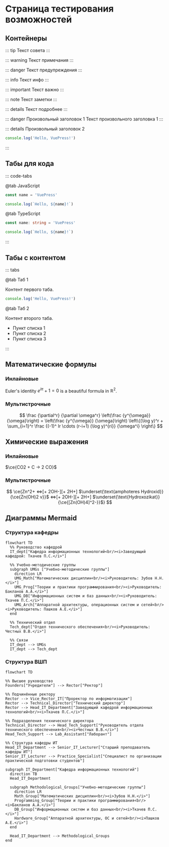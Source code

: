 # Страница тестирования возможностей

## Контейнеры

::: tip
Текст совета
:::

::: warning
Текст примечания
:::

::: danger
Текст предупреждения
:::

::: info
Текст инфо
:::

::: important
Текст важно
:::

::: note
Текст заметки
:::

::: details
Текст подробнее
:::

::: danger Произвольный заголовок 1
Текст произвольного заголовка 1
:::

::: details Произвольный заголовок 2

```ts
console.log('Hello, VuePress!')
```

:::

## Табы для кода

::: code-tabs

@tab JavaScript

```js
const name = 'VuePress'

console.log(`Hello, ${name}!`)
```

@tab TypeScript

```ts
const name: string = 'VuePress'

console.log(`Hello, ${name}!`)
```

:::

## Табы с контентом

::: tabs

@tab Таб 1

Контент первого таба.

```js
console.log('Hello, VuePress!')
```

@tab Таб 2

Контент второго таба.

- Пункт списка 1
- Пункт списка 2
- Пункт списка 3

:::

## Математические формулы

### Инлайновые

Euler's identity $e^{i\pi}+1=0$ is a beautiful formula in $\mathbb{R}^2$.

### Мультистрочные

$$
\frac {\partial^r} {\partial \omega^r} \left(\frac {y^{\omega}} {\omega}\right)
= \left(\frac {y^{\omega}} {\omega}\right) \left\{(\log y)^r + \sum_{i=1}^r \frac {(-1)^ Ir \cdots (r-i+1) (\log y)^{ri}} {\omega^i} \right\}
$$

## Химические выражения

### Инлайновые

$\ce{CO2 + C -> 2 CO}$

### Мультистрочные

$$
\ce{Zn^2+  <=>[+ 2OH-][+ 2H+]  $\underset{\text{amphoteres Hydroxid}}{\ce{Zn(OH)2 v}}$  <=>[+ 2OH-][+ 2H+]  $\underset{\text{Hydroxozikat}}{\ce{[Zn(OH)4]^2-}}$}
$$

## Диаграммы Mermaid

### Структура кафедры

```mermaid
flowchart TD
  %% Руководство кафедрой
  IT_dept["Кафедра информационных технологий<br/><i>Заведующий кафедрой: Ткачев П.С.</i>"]

  %% Учебно-методические группы
  subgraph UMGs ["Учебно-методические группы"]
    direction LR
    UMG_Math["Математических дисциплин<br/><i>Руководитель: Зубов Н.Н.</i>"]
    UMG_Prog["Теории и практики программирования<br/><i>Руководитель: Бакланов А.А.</i>"]
    UMG_DB["Информационных систем и баз данных<br/><i>Руководитель: Ткачев П.С.</i>"]
    UMG_Arch["Аппаратной архитектуры, операционных систем и сетей<br/><i>Руководитель: Пашков А.Е.</i>"]
  end

  %% Технический отдел
  Tech_dept["Отдел технического обеспечения<br/><i>Руководитель: Честных В.В.</i>"]

  %% Связи
  IT_dept --> UMGs
  IT_dept --> Tech_dept
```

### Структура ВШП

```mermaid
flowchart TD

%% Высшее руководство
Founders["Учредители"] --> Rector["Ректор"]

%% Подчинённые ректору
Rector --> Vice_Rector_IT["Проректор по информатизации"]
Rector --> Technical_Director["Технический директор"]
Rector --> Head_IT_Department["Заведующий кафедрой информационных технологий<br/><i>Ткачев П.С.</i>"]

%% Подразделения технического директора
Technical_Director --> Head_Tech_Support["Руководитель отдела технического обеспечения<br/><i>Честных В.В.</i>"]
Head_Tech_Support --> Lab_Assistant["Лаборант"]

%% Структура кафедры ИТ
Head_IT_Department --> Senior_IT_Lecturer["Старший преподаватель кафедры ИТ"]
Senior_IT_Lecturer --> Practice_Specialist["Специалист по организации практической подготовки студентов"]

subgraph IT_Department["Кафедра информационных технологий"]
  direction TB
  Head_IT_Department

  subgraph Methodological_Groups["Учебно-методические группы"]
    direction LR
    Math_Group["Математических дисциплин<br/><i>Зубов Н.Н.</i>"]
    Programming_Group["Теории и практики программирования<br/><i>Бакланов А.А.</i>"]
    DB_Group["Информационных систем и баз данных<br/><i>Ткачев П.С.</i>"]
    Hardware_Group["Аппаратной архитектуры, ОС и сетей<br/><i>Пашков А.Е.</i>"]
  end

  Head_IT_Department --> Methodological_Groups
end
```
